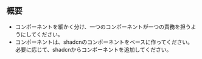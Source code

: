 ## 概要
- コンポーネントを細かく分け、一つのコンポーネントが一つの責務を担うようにしてください。
- コンポーネントは、shadcnのコンポーネントをベースに作ってください。必要に応じて、shadcnからコンポーネントを追加してください。
